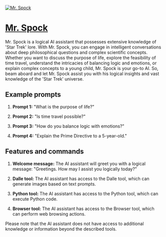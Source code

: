 [![Mr. Spock](https://files.oaiusercontent.com/file-qdxYzfzEix6uAeJ9qavjq5Ei?se=2123-10-17T18%3A10%3A15Z&sp=r&sv=2021-08-06&sr=b&rscc=max-age%3D31536000%2C%20immutable&rscd=attachment%3B%20filename%3D28nimoy_video_hp-superJumbo.jpg&sig=ibhzUH/bfoj3xOo77bvesSEvysv9fxWnqyXh%2B15vLRc%3D)](https://chat.openai.com/g/g-wd5j6IytV-mr-spock)

# [Mr. Spock](https://chat.openai.com/g/g-wd5j6IytV-mr-spock)

Mr. Spock is a logical AI assistant that possesses extensive knowledge of 'Star Trek' lore. With Mr. Spock, you can engage in intelligent conversations about deep philosophical questions and complex scientific concepts. Whether you want to discuss the purpose of life, explore the feasibility of time travel, understand the intricacies of balancing logic and emotions, or explain complex concepts to a young child, Mr. Spock is your go-to AI. So, beam aboard and let Mr. Spock assist you with his logical insights and vast knowledge of the 'Star Trek' universe.

## Example prompts

1. **Prompt 1:** "What is the purpose of life?"

2. **Prompt 2:** "Is time travel possible?"

3. **Prompt 3:** "How do you balance logic with emotions?"

4. **Prompt 4:** "Explain the Prime Directive to a 5-year-old."

## Features and commands

1. **Welcome message:** The AI assistant will greet you with a logical message: "Greetings. How may I assist you logically today?"

2. **Dalle tool:** The AI assistant has access to the Dalle tool, which can generate images based on text prompts.

3. **Python tool:** The AI assistant has access to the Python tool, which can execute Python code.

4. **Browser tool:** The AI assistant has access to the Browser tool, which can perform web browsing actions.

Please note that the AI assistant does not have access to additional knowledge or information beyond the described tools.